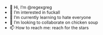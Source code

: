 - 👋 Hi, I’m @regexgreg
- 👀 I’m interested in fuckall
- 🌱 I’m currently learning to hate everyone
- 💞️ I’m looking to collaborate on chicken soup
- 📫 How to reach me: reach for the stars

<!---
regexgreg/regexgreg is a ✨ special ✨ repository because its `README.md` (this file) appears on your GitHub profile.
You can click the Preview link to take a look at your changes.
--->
